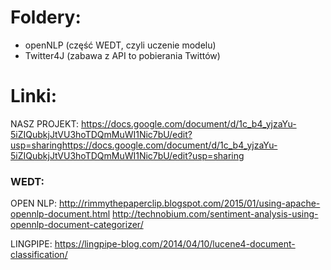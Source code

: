 # Foldery:

- openNLP (część WEDT, czyli uczenie modelu)
- Twitter4J (zabawa z API to pobierania Twittów)

# Linki:



NASZ PROJEKT:
https://docs.google.com/document/d/1c_b4_yjzaYu-5iZIQubkjJtVU3hoTDQmMuWI1Nic7bU/edit?usp=sharinghttps://docs.google.com/document/d/1c_b4_yjzaYu-5iZIQubkjJtVU3hoTDQmMuWI1Nic7bU/edit?usp=sharing


### WEDT:

OPEN NLP:
http://rimmythepaperclip.blogspot.com/2015/01/using-apache-opennlp-document.html
http://technobium.com/sentiment-analysis-using-opennlp-document-categorizer/

LINGPIPE:
https://lingpipe-blog.com/2014/04/10/lucene4-document-classification/


